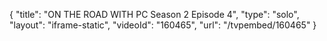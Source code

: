 {
    "title": "ON THE ROAD WITH PC  Season 2 Episode 4",
    "type": "solo",
    "layout": "iframe-static",
    "videoId": "160465",
    "url": "\/tvpembed\/160465"
}